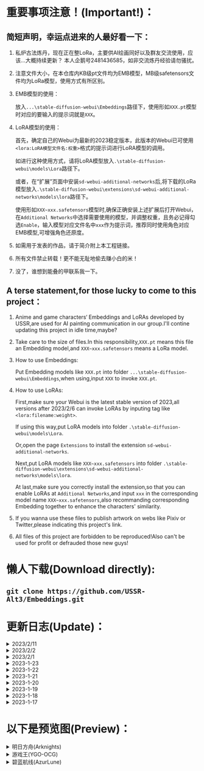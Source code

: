   # 重要事项注意！(Important!)：
 ## 简短声明，幸运点进来的人最好看一下：
  
 1. 私炉古法炼丹，现在正在整LoRa，主要供AI绘画同好以及群友交流使用，应该...大概持续更新？
    本人企鹅号2481436585，如非交流炼丹经验请勿骚扰。
    
 2. 注意文件大小，在本仓库内KB级pt文件均为EMB模型，MB级safetensors文件均为LoRa模型，使用方式有所区别。

 3. EMB模型的使用：

    放入`...\stable-diffusion-webui\Embeddings`路径下，使用形如`XXX.pt`模型时对应的要输入的提示词就是`XXX`。

 4. LoRA模型的使用：

    首先，确定自己的Webui为最新的2023稳定版本，此版本的Webui已可使用`<lora:LoRA模型文件名:权重>`格式的提示词进行LoRA模型的调用。
    
    如进行这种使用方式，请将LoRA模型放入`.\stable-diffusion-webui\models\Lora`路径下。

    或者，在“扩展”页面中安装`sd-webui-additional-networks`后,将下载的LoRa模型放入`.\stable-diffusion-webui\extensions\sd-webui-additional-networks\models\lora`路径下。

    使用形如`XXX~xxx.safetensors`模型时,确保正确安装上述扩展后打开Webui，在`Additional Networks`中选择需要使用的模型，并调整权重，且务必记得勾选`Enable`，输入模型对应文件名中`xxx`作为提示词，推荐同时使用角色对应EMB模型,可增强角色还原度。

 5. 如需用于发表的作品，请于简介附上本工程链接。
   
 6. 所有文件禁止转载！更不能无耻地偷去赚小白的米！
 
 7. 没了，谁想到能叠的甲联系我一下。
   
 ## A terse statement,for those lucky to come to this project：
   
 1. Anime and game characters‘ Embeddings and LoRAs developed by USSR,are used for AI painting communication in our group.I'll contine updating this project in idle time,maybe?

 2. Take care to the size of files.In this responsibility,`XXX.pt` means this file an Embedding model,and `XXX~xxx.safetensors` means a LoRa model.
 
 3. How to use Embeddings:

     Put Embedding models like `XXX.pt` into folder `...\stable-diffusion-webui\Embeddings`,when using,input `XXX` to invoke `XXX.pt`.

 4. How to use LoRAs:

    First,make sure your Webui is the latest stable version of 2023,all versions after 2023/2/6 can invoke LoRAs by inputing tag like `<lora:filename:weight>`.
    
    If using this way,put LoRA models into folder `.\stable-diffusion-webui\models\Lora`.

    Or,open the page `Extensions` to install the extension `sd-webui-additional-networks`.

    Next,put LoRA models like `XXX~xxx.safetensors` into folder `.\stable-diffusion-webui\extensions\sd-webui-additional-networks\models\lora`.

    At last,make sure you correctly install the extension,so that you can enable LoRAs at `Additional Networks`,and input `xxx` in the corresponding model name `XXX~xxx.safetensors`,also recommanding corresponding Embedding together to enhance the characters' similarity.
   
 5. If you wanna use these files to publish artwork on webs like Pixiv or Twitter,please indicating this project's link.
   
 6. All files of this project are forbidden to be reproduced!Also can't be used for profit or defrauded those new guys!

  # 懒人下载(Download directly):
  
 ## `git clone https://github.com/USSR-Alt3/Embeddings.git`

  # 更新日志(Update)：

<details>
 <summary>2023/2/11</summary>

   + 上传 明日方舟-塞雷娅(Arknights-Saria)
   + 上传 明日方舟-塞雷娅-铁律(Arknights-Saria-TestCollection)

 </details>

 <details>
 <summary>2023/2/2</summary>

   + 上传 游戏王-卡祖拉之虫惑魔(YGO-OCG-Traptrix Nepenthes)
   + 上传 游戏王-破洞露蒂亚之虫惑魔(YGO-OCG-Traptrix Holetaea)

 </details>

 <details>
 <summary>2023/2/1</summary>

   + 更新 游戏王-芙莉西亚之虫惑魔(YGO-OCG-Traptrix Rafflesia)
   + 上传 游戏王-阿蒂普丝之虫惑魔(YGO-OCG-Traptrix Atypus)
   + 上传 游戏王-阿洛美勒丝之虫惑魔(YGO-OCG-Traptrix Allomerus)
   + 上传 游戏王-阿特拉之虫惑魔(YGO-OCG-Traptrix Atrax)
   + 上传 游戏王-蒂奥之虫惑魔(YGO-OCG-Traptrix Dionaea)
   + 上传 游戏王-基诺之虫惑魔(YGO-OCG-Traptrix Arachnocampa)
   + 上传 游戏王-库拉莉亚之虫惑魔(YGO-OCG-Traptrix Cularia)
   + 上传 游戏王-兰卡之虫惑魔(YGO-OCG-Traptrix Mantis)
   + 上传 游戏王-莉塞之虫惑魔(YGO-OCG-Traptrix  Genlisea)
   + 上传 游戏王-普蒂卡之虫惑魔(YGO-OCG-Traptrix Pudica)
   + 上传 游戏王-塞拉之虫惑魔(YGO-OCG-Traptrix Sera)
   + 上传 游戏王-特莱恩之虫惑魔(YGO-OCG-Traptrix Myrmeleo)
   + 上传 游戏王-西托莉丝之虫惑魔(YGO-OCG-Traptrix Pinguicula)

 </details>

 <details>
 <summary>2023-1-23</summary>

   + 上传 游戏王-吉娜之虫惑魔(YGO-OCG-Traptrix Vesiculo)

 </details>

 <details>
 <summary>2023-1-22</summary>

   + 上传 游戏王-芙莉西亚之虫惑魔(YGO-OCG-Traptrix Rafflesia)

 </details>

 <details>
 <summary>2023-1-21</summary>

   + 上传 明日方舟-星熊(Arknights-Hoshiguma)
   + 上传 明日方舟-星熊(Arknights-Hoshiguma-TempestSeries)

 </details>

 <details>
 <summary>2023-1-20</summary>

   + 上传 明日方舟-夜莺(Arknights-Nightingale)
   + 上传 明日方舟-夜莺-挽歌(Arknights-Nightingale-WitchFeast)

 </details>

 <details>
 <summary>2023-1-19</summary>

   + 上传 明日方舟-闪灵(Arknights-Shining)
   + 上传 明日方舟-闪灵-静谧午夜(Arknights-Shining-CoralCoast)

 </details>

 <details>
 <summary>2023-1-18</summary>

   + 上传 明日方舟-安洁莉娜-质素访客(Arknights-Angelina-Bloodline of Combat)
   + 上传 明日方舟-安洁莉娜-夏卉(Arknights-Angelina-CoralCoast)

 </details>

 <details>
 <summary>2023-1-17</summary>

   + 上传 明日方舟-能天使(Arknights-Exusiai)
   + 上传 明日方舟-推进之王(Arknights-Siege)
   + 上传 明日方舟-伊芙利特(Arknights-Ifrit)
   + 上传 明日方舟-伊芙利特-日晒(Arknights-Ifrit-CoralCoast)
   + 上传 明日方舟-艾雅法拉(Arknights-Eyjafjalla)
   + 上传 明日方舟-艾雅法拉-夏卉(Arknights-Eyjafjalla-CoralCoast)
   + 上传 明日方舟-安洁莉娜(Arknights-Angelina)
   + 上传 游戏王-魔女术名匠·玻璃女巫(YGO-OCG-Witchcrafter Madame Verre)
   + 上传 游戏王-白银城的拉比林斯(YGO-OCG-Labrynth of the silver castle)
   + 上传 碧蓝航线-奥古斯都(AzurLune-August)
   + 上传 碧蓝航线-奥古斯都-女仆魔女(AzurLune-August-MaidWitch)

 </details>
 
  # 以下是预览图(Preview)：
 
 <details>
 <summary>明日方舟(Arknights)</summary>

 <details>
 <summary>六星干员(Rare 6)</summary>

 <details>
 <summary>能天使(Exusiai)</summary>  

 ![](https://github.com/USSR-Alt3/Embeddings-and-LoRas/blob/4bdbb8f62f381d412c1fe5a38c4435f54bbfbd93/%E9%A2%84%E8%A7%88%E5%9B%BE/%E8%83%BD%E5%A4%A9%E4%BD%BF(Exusiai).png)
 </details>

 <details>
 <summary>推进之王(Siege)</summary> 
 
 ![](https://github.com/USSR-Alt3/Embeddings-and-LoRas/blob/4bdbb8f62f381d412c1fe5a38c4435f54bbfbd93/%E9%A2%84%E8%A7%88%E5%9B%BE/%E6%8E%A8%E8%BF%9B%E4%B9%8B%E7%8E%8B(Siege).png)
 </details>

 <details>
 <summary>伊芙利特+伊芙利特-日晒(Ifrit)</summary>  

 ![](https://github.com/USSR-Alt3/Embeddings-and-LoRas/blob/4bdbb8f62f381d412c1fe5a38c4435f54bbfbd93/%E9%A2%84%E8%A7%88%E5%9B%BE/%E4%BC%8A%E8%8A%99%E5%88%A9%E7%89%B9(Ifrit).png)
 ![](https://github.com/USSR-Alt3/Embeddings-and-LoRas/blob/4bdbb8f62f381d412c1fe5a38c4435f54bbfbd93/%E9%A2%84%E8%A7%88%E5%9B%BE/%E4%BC%8A%E8%8A%99%E5%88%A9%E7%89%B9-%E6%97%A5%E6%99%92(Ifrit-CoralCoast).png)
 </details>

 <details>
 <summary>艾雅法拉+艾雅法拉-夏卉(Eyjafjalla)</summary>

 ![](https://github.com/USSR-Alt3/Embeddings-and-LoRas/blob/4bdbb8f62f381d412c1fe5a38c4435f54bbfbd93/%E9%A2%84%E8%A7%88%E5%9B%BE/%E8%89%BE%E9%9B%85%E6%B3%95%E6%8B%89(Eyjafjalla).png)
 ![](https://github.com/USSR-Alt3/Embeddings-and-LoRas/blob/4bdbb8f62f381d412c1fe5a38c4435f54bbfbd93/%E9%A2%84%E8%A7%88%E5%9B%BE/%E8%89%BE%E9%9B%85%E6%B3%95%E6%8B%89-%E5%A4%8F%E5%8D%89(Eyjafjalla-CoralCoast).png)
 </details>

 <details>
 <summary>安洁莉娜+安洁莉娜-质素访客+安洁莉娜-夏卉(Angelina)</summary>   

 ![](https://github.com/USSR-Alt3/Embeddings-and-LoRas/blob/4bdbb8f62f381d412c1fe5a38c4435f54bbfbd93/%E9%A2%84%E8%A7%88%E5%9B%BE/%E5%AE%89%E6%B4%81%E8%8E%89%E5%A8%9C(Angelina).png)
 ![](https://github.com/USSR-Alt3/Embeddings-and-LoRas/blob/4bdbb8f62f381d412c1fe5a38c4435f54bbfbd93/%E9%A2%84%E8%A7%88%E5%9B%BE/%E5%AE%89%E6%B4%81%E8%8E%89%E5%A8%9C-%E8%B4%A8%E7%B4%A0%E8%AE%BF%E5%AE%A2(Angelina-Bloodline%20of%20Combat).png)
 ![](https://github.com/USSR-Alt3/Embeddings-and-LoRas/blob/4bdbb8f62f381d412c1fe5a38c4435f54bbfbd93/%E9%A2%84%E8%A7%88%E5%9B%BE/%E5%AE%89%E6%B4%81%E8%8E%89%E5%A8%9C-%E5%A4%8F%E5%8D%89(Angelina-CoralCoast).png)
 </details>

 <details>
 <summary>闪灵+闪灵-静谧午夜(Shining)</summary>

 ![](https://github.com/USSR-Alt3/Embeddings-and-LoRas/blob/4bdbb8f62f381d412c1fe5a38c4435f54bbfbd93/%E9%A2%84%E8%A7%88%E5%9B%BE/%E9%97%AA%E7%81%B5(Shining).png)
 ![](https://github.com/USSR-Alt3/Embeddings-and-LoRas/blob/4bdbb8f62f381d412c1fe5a38c4435f54bbfbd93/%E9%A2%84%E8%A7%88%E5%9B%BE/%E9%97%AA%E7%81%B5-%E9%9D%99%E8%B0%A7%E5%8D%88%E5%A4%9C(Shining-CoralCoast).png)
 </details> 

 <details>
 <summary>夜莺+夜莺-挽歌(Nightingale)</summary> 

 ![](https://github.com/USSR-Alt3/Embeddings-and-LoRas/blob/4bdbb8f62f381d412c1fe5a38c4435f54bbfbd93/%E9%A2%84%E8%A7%88%E5%9B%BE/%E5%A4%9C%E8%8E%BA(Nightingale).png)
 ![](https://github.com/USSR-Alt3/Embeddings-and-LoRas/blob/4bdbb8f62f381d412c1fe5a38c4435f54bbfbd93/%E9%A2%84%E8%A7%88%E5%9B%BE/%E5%A4%9C%E8%8E%BA-%E6%8C%BD%E6%AD%8C(Nightingale-WitchFeast).png)
 </details>

 <details>
 <summary>星熊+星熊-狩标浪人(Hoshiguma)</summary> 

 ![](https://github.com/USSR-Alt3/Embeddings-and-LoRas/blob/4bdbb8f62f381d412c1fe5a38c4435f54bbfbd93/%E9%A2%84%E8%A7%88%E5%9B%BE/%E6%98%9F%E7%86%8A(Hoshiguma).png)
 ![](https://github.com/USSR-Alt3/Embeddings-and-LoRas/blob/4bdbb8f62f381d412c1fe5a38c4435f54bbfbd93/%E9%A2%84%E8%A7%88%E5%9B%BE/%E6%98%9F%E7%86%8A-%E7%8B%A9%E6%A0%87%E6%B5%AA%E4%BA%BA(Hoshiguma-TempestSeries).png)
 </details>

 <details>
 <summary>塞雷娅+塞雷娅-铁律(Hoshiguma)</summary> 

 ![](https://github.com/USSR-Alt3/Embeddings-and-LoRAs/blob/b28207c9727f57a741cf30b7b5482d1676fd280c/%E9%A2%84%E8%A7%88%E5%9B%BE/%E5%A1%9E%E9%9B%B7%E5%A8%85(Saria).png)
 ![](https://github.com/USSR-Alt3/Embeddings-and-LoRAs/blob/b28207c9727f57a741cf30b7b5482d1676fd280c/%E9%A2%84%E8%A7%88%E5%9B%BE/%E5%A1%9E%E9%9B%B7%E5%A8%85-%E9%93%81%E5%BE%8B(Saria-TestCollection).png)
 </details>
 
 </details>

 </details>


 <details>
 <summary>游戏王(YGO-OCG)</summary>
 
 <details>
 <summary>白银之城(Silver Castle)</summary>

 <details>
 <summary>白银城的拉比林斯(Labrynth of the Silver Castle)</summary>
    
 ![](https://github.com/USSR-Alt3/Embeddings-and-LoRas/blob/4bdbb8f62f381d412c1fe5a38c4435f54bbfbd93/%E9%A2%84%E8%A7%88%E5%9B%BE/%E7%99%BD%E9%93%B6%E5%9F%8E%E7%9A%84%E6%8B%89%E6%AF%94%E6%9E%97%E6%96%AF(Labrynth%20of%20the%20silver%20castle).png)
 </details>

 </details>
 
 <details>
 <summary>虫惑魔(Traptrix)</summary>

 <details>
 <summary>游戏王-阿洛美勒丝之虫惑魔(Traptrix 阿洛美勒丝)</summary>
    
 ![](https://github.com/USSR-Alt3/Embeddings-and-LoRas/blob/4bdbb8f62f381d412c1fe5a38c4435f54bbfbd93/%E9%A2%84%E8%A7%88%E5%9B%BE/%E9%98%BF%E6%B4%9B%E7%BE%8E%E5%8B%92%E4%B8%9D%E4%B9%8B%E8%99%AB%E6%83%91%E9%AD%94(Traptrix%20Allomerus).png)
 </details>

<details>
 <summary>游戏王-芙莉西亚之虫惑魔(Traptrix Rafflesia)</summary>
    
 ![](https://github.com/USSR-Alt3/Embeddings-and-LoRas/blob/4bdbb8f62f381d412c1fe5a38c4435f54bbfbd93/%E9%A2%84%E8%A7%88%E5%9B%BE/%E8%8A%99%E8%8E%89%E8%A5%BF%E4%BA%9A%E4%B9%8B%E8%99%AB%E6%83%91%E9%AD%94(Traptrix%20Rafflesia).png)
 </details>

 <details>
 <summary>游戏王-西托莉丝之虫惑魔(Traptrix Pinguicula)</summary>
    
 ![](https://github.com/USSR-Alt3/Embeddings-and-LoRas/blob/4bdbb8f62f381d412c1fe5a38c4435f54bbfbd93/%E9%A2%84%E8%A7%88%E5%9B%BE/%E8%A5%BF%E6%89%98%E8%8E%89%E4%B8%9D%E4%B9%8B%E8%99%AB%E6%83%91%E9%AD%94(Traptrix%20Pinguicula).png)
 </details>

 <details>
 <summary>游戏王-塞拉之虫惑魔(Traptrix Sera)</summary>
    
 ![](https://github.com/USSR-Alt3/Embeddings-and-LoRas/blob/4bdbb8f62f381d412c1fe5a38c4435f54bbfbd93/%E9%A2%84%E8%A7%88%E5%9B%BE/%E5%A1%9E%E6%8B%89%E4%B9%8B%E8%99%AB%E6%83%91%E9%AD%94(Traptrix%20Sera).png)
 </details>

 <details>
 <summary>游戏王-库拉莉亚之虫惑魔(Traptrix Cularia)</summary>
    
 ![](https://github.com/USSR-Alt3/Embeddings-and-LoRas/blob/4bdbb8f62f381d412c1fe5a38c4435f54bbfbd93/%E9%A2%84%E8%A7%88%E5%9B%BE/%E5%BA%93%E6%8B%89%E8%8E%89%E4%BA%9A%E4%B9%8B%E8%99%AB%E6%83%91%E9%AD%94(Traptrix%20Cularia).png)
 </details>

 <details>
 <summary>游戏王-阿蒂普丝之虫惑魔(Traptrix Atypus)</summary>
    
 ![](https://github.com/USSR-Alt3/Embeddings-and-LoRas/blob/4bdbb8f62f381d412c1fe5a38c4435f54bbfbd93/%E9%A2%84%E8%A7%88%E5%9B%BE/%E9%98%BF%E8%92%82%E6%99%AE%E4%B8%9D%E4%B9%8B%E8%99%AB%E6%83%91%E9%AD%94(Traptrix%20Atypus).png)
 </details>

 <details>
 <summary>游戏王-阿特拉之虫惑魔(Traptrix Atrax)</summary>
    
 ![](https://github.com/USSR-Alt3/Embeddings-and-LoRas/blob/4bdbb8f62f381d412c1fe5a38c4435f54bbfbd93/%E9%A2%84%E8%A7%88%E5%9B%BE/%E9%98%BF%E7%89%B9%E6%8B%89%E4%B9%8B%E8%99%AB%E6%83%91%E9%AD%94(Traptrix%20Atrax).png)
 </details>

 <details>
 <summary>游戏王-特莱恩之虫惑魔(Traptrix Myrmeleo)</summary>
    
 ![](https://github.com/USSR-Alt3/Embeddings-and-LoRas/blob/4bdbb8f62f381d412c1fe5a38c4435f54bbfbd93/%E9%A2%84%E8%A7%88%E5%9B%BE/%E7%89%B9%E8%8E%B1%E6%81%A9%E4%B9%8B%E8%99%AB%E6%83%91%E9%AD%94(Traptrix%20Myrmeleo).png)
 </details>

 <details>
 <summary>游戏王-蒂奥之虫惑魔(Traptrix Dionaea)</summary>
    
 ![](https://github.com/USSR-Alt3/Embeddings-and-LoRas/blob/4bdbb8f62f381d412c1fe5a38c4435f54bbfbd93/%E9%A2%84%E8%A7%88%E5%9B%BE/%E8%92%82%E5%A5%A5%E4%B9%8B%E8%99%AB%E6%83%91%E9%AD%94(Traptrix%20Dionaea).png)
 </details>

 <details>
 <summary>游戏王-兰卡之虫惑魔(Traptrix Mantis)</summary>
    
 ![](https://github.com/USSR-Alt3/Embeddings-and-LoRas/blob/4bdbb8f62f381d412c1fe5a38c4435f54bbfbd93/%E9%A2%84%E8%A7%88%E5%9B%BE/%E5%85%B0%E5%8D%A1%E4%B9%8B%E8%99%AB%E6%83%91%E9%AD%94(Traptrix%20Mantis).png)
 </details>

 <details>
 <summary>游戏王-卡祖拉之虫惑魔(Traptrix Nepenthes)</summary>
    
 ![](https://github.com/USSR-Alt3/Embeddings-and-LoRas/blob/d88296a5c7535fc788b4d6f814c1f21f95c086f5/%E9%A2%84%E8%A7%88%E5%9B%BE/%E5%8D%A1%E7%A5%96%E6%8B%89%E4%B9%8B%E8%99%AB%E6%83%91%E9%AD%94(Traptrix%20Nepenthes).png)
 </details>

 <details>
 <summary>游戏王-吉娜之虫惑魔(Traptrix Vesiculo)</summary>
    
 ![](https://github.com/USSR-Alt3/Embeddings-and-LoRas/blob/4bdbb8f62f381d412c1fe5a38c4435f54bbfbd93/%E9%A2%84%E8%A7%88%E5%9B%BE/%E5%90%89%E5%A8%9C%E4%B9%8B%E8%99%AB%E6%83%91%E9%AD%94(Traptrix%20Vesiculo).png)
 </details>

 <details>
 <summary>游戏王-莉塞之虫惑魔(Traptrix Genlisea)</summary>
    
 ![](https://github.com/USSR-Alt3/Embeddings-and-LoRas/blob/4bdbb8f62f381d412c1fe5a38c4435f54bbfbd93/%E9%A2%84%E8%A7%88%E5%9B%BE/%E8%8E%89%E5%A1%9E%E4%B9%8B%E8%99%AB%E6%83%91%E9%AD%94(Traptrix%20Genlisea).png)
 </details>

 <details>
 <summary>游戏王-基诺之虫惑魔(Traptrix Arachnocampa)</summary>
    
 ![](https://github.com/USSR-Alt3/Embeddings-and-LoRas/blob/4bdbb8f62f381d412c1fe5a38c4435f54bbfbd93/%E9%A2%84%E8%A7%88%E5%9B%BE/%E5%9F%BA%E8%AF%BA%E4%B9%8B%E8%99%AB%E6%83%91%E9%AD%94(Traptrix%20Arachnocampa).png)
 </details>

 <details>
 <summary>游戏王-普蒂卡之虫惑魔(Traptrix Pudica)</summary>
    
 ![](https://github.com/USSR-Alt3/Embeddings-and-LoRas/blob/4bdbb8f62f381d412c1fe5a38c4435f54bbfbd93/%E9%A2%84%E8%A7%88%E5%9B%BE/%E6%99%AE%E8%92%82%E5%8D%A1%E4%B9%8B%E8%99%AB%E6%83%91%E9%AD%94(Traptrix%20Pudica).png)
 </details>

 <details>
 <summary>游戏王-破洞露蒂亚之虫惑魔(Traptrix Holetaea)</summary>
    
 ![](https://github.com/USSR-Alt3/Embeddings-and-LoRas/blob/d88296a5c7535fc788b4d6f814c1f21f95c086f5/%E9%A2%84%E8%A7%88%E5%9B%BE/%E7%A0%B4%E6%B4%9E%E9%9C%B2%E8%92%82%E4%BA%9A%E4%B9%8B%E8%99%AB%E6%83%91%E9%AD%94(Traptrix%20Holetaea).png)
 </details>

 </details>

 <details>
 <summary>魔女术名匠(Witchcrafter)</summary>

 <details>
 <summary>魔女术名匠·玻璃女巫(Witchcrafter Madame Verre)</summary>
    
 ![](https://github.com/USSR-Alt3/Embeddings-and-LoRas/blob/4bdbb8f62f381d412c1fe5a38c4435f54bbfbd93/%E9%A2%84%E8%A7%88%E5%9B%BE/%E9%AD%94%E5%A5%B3%E6%9C%AF%E5%90%8D%E5%8C%A0%C2%B7%E7%8E%BB%E7%92%83%E5%A5%B3%E5%B7%AB(Witchcrafter%20Madame%20Verre).png)
 </details>
 
 </details>

 </details>
 

 <details>
 <summary>碧蓝航线(AzurLune)</summary>
 
 <details>
 <summary>奥古斯都+奥古斯都-女仆魔女(August)</summary>
 
 ![](https://github.com/USSR-Alt3/Embeddings-and-LoRas/blob/d30644dbc99e9277abc0b2f9bbd1b8be59e0c29b/%E9%A2%84%E8%A7%88%E5%9B%BE/%E5%A5%A5%E5%8F%A4%E6%96%AF%E9%83%BD(August).png)
 ![](https://github.com/USSR-Alt3/Embeddings-and-LoRas/blob/d30644dbc99e9277abc0b2f9bbd1b8be59e0c29b/%E9%A2%84%E8%A7%88%E5%9B%BE/%E5%A5%A5%E5%8F%A4%E6%96%AF%E9%83%BD-%E5%A5%B3%E4%BB%86%E9%AD%94%E5%A5%B3(August-MaidWitch).png)
 </details>
 
 </details>
